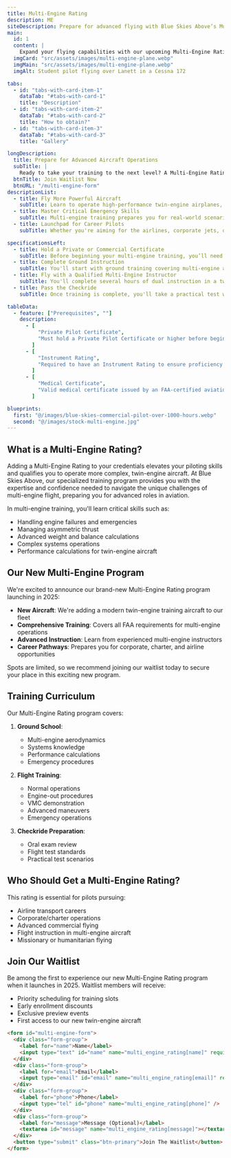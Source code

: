 ```yaml
---
title: Multi-Engine Rating
description: ME
siteDescription: Prepare for advanced flying with Blue Skies Above’s Multi-Engine Rating program launching in 2025. Gain critical skills to fly complex twin-engine aircraft and boost your career opportunities in Alabama’s premier flight school. Join the waitlist today!
main:
  id: 1
  content: |
    Expand your flying capabilities with our upcoming Multi-Engine Rating program in Lanett, Alabama - opening new career opportunities in 2025.
  imgCard: "src/assets/images/multi-engine-plane.webp"
  imgMain: "src/assets/images/multi-engine-plane.webp"
  imgAlt: Student pilot flying over Lanett in a Cessna 172

tabs:
  - id: "tabs-with-card-item-1"
    dataTab: "#tabs-with-card-1"
    title: "Description"
  - id: "tabs-with-card-item-2"
    dataTab: "#tabs-with-card-2"
    title: "How to obtain?"
  - id: "tabs-with-card-item-3"
    dataTab: "#tabs-with-card-3"
    title: "Gallery"

longDescription:
  title: Prepare for Advanced Aircraft Operations
  subTitle: |
    Ready to take your training to the next level? A Multi-Engine Rating expands your capabilities and sets you apart in the world of aviation. It unlocks the opportunity to fly faster, higher-performance aircraft and is a key milestone for pilots pursuing careers in corporate, charter, or airline operations. At Blue Skies Above, our all-new multi-engine program launching in 2025 is built to deliver real-world experience in complex aircraft, guided by expert instructors and supported by state-of-the-art equipment. Spots are limited—join the waitlist today to reserve your place in this elite program.
  btnTitle: Join Waitlist Now
  btnURL: "/multi-engine-form"
descriptionList:
  - title: Fly More Powerful Aircraft
    subTitle: Learn to operate high-performance twin-engine airplanes, gaining the skills and confidence to handle complex systems, faster speeds, and increased payload capabilities—essential for advancing in commercial and corporate aviation.
  - title: Master Critical Emergency Skills
    subTitle: Multi-engine training prepares you for real-world scenarios like engine failures, asymmetric thrust, and single-engine performance. You’ll develop advanced decision-making and control techniques that are crucial for safety and professionalism.
  - title: Launchpad for Career Pilots
    subTitle: Whether you're aiming for the airlines, corporate jets, or charter operations, a multi-engine rating is a must-have. Our 2025 program is built for career-focused pilots who want to stand out in a competitive industry.

specificationsLeft:
  - title: Hold a Private or Commercial Certificate
    subTitle: Before beginning your multi-engine training, you’ll need a valid Private Pilot or Commercial Pilot Certificate. The rating will be added onto your existing certificate.
  - title: Complete Ground Instruction
    subTitle: You'll start with ground training covering multi-engine aerodynamics, system operations, performance calculations, and emergency procedures—everything you need to understand how twin-engine aircraft operate.
  - title: Fly with a Qualified Multi-Engine Instructor
    subTitle: You'll complete several hours of dual instruction in a twin-engine aircraft, focusing on normal operations, engine-out procedures, VMC demonstrations, and emergency scenarios to build confidence and competence.
  - title: Pass the Checkride
    subTitle: Once training is complete, you'll take a practical test with an FAA examiner, which includes an oral exam and a flight test to demonstrate your ability to safely operate multi-engine aircraft.

tableData:
  - feature: ["Prerequisites", ""]
    description:
      - [
          "Private Pilot Certificate",
          "Must hold a Private Pilot Certificate or higher before beginning multi-engine training.",
        ]
      - [
          "Instrument Rating",
          "Required to have an Instrument Rating to ensure proficiency in IFR operations during multi-engine flight.",
        ]
      - [
          "Medical Certificate",
          "Valid medical certificate issued by an FAA-certified aviation medical examiner.",
        ]

blueprints:
  first: "@/images/blue-skies-commercial-pilot-over-1000-hours.webp"
  second: "@/images/stock-multi-engine.jpg"
---
```


## What is a Multi-Engine Rating?

Adding a Multi-Engine Rating to your credentials elevates your piloting skills and qualifies you to operate more complex, twin-engine aircraft. At Blue Skies Above, our specialized training program provides you with the expertise and confidence needed to navigate the unique challenges of multi-engine flight, preparing you for advanced roles in aviation.

In multi-engine training, you'll learn critical skills such as:

- Handling engine failures and emergencies
- Managing asymmetric thrust
- Advanced weight and balance calculations
- Complex systems operations
- Performance calculations for twin-engine aircraft

## Our New Multi-Engine Program

We're excited to announce our brand-new Multi-Engine Rating program launching in 2025:

- **New Aircraft**: We're adding a modern twin-engine training aircraft to our fleet
- **Comprehensive Training**: Covers all FAA requirements for multi-engine operations
- **Advanced Instruction**: Learn from experienced multi-engine instructors
- **Career Pathways**: Prepares you for corporate, charter, and airline opportunities

Spots are limited, so we recommend joining our waitlist today to secure your place in this exciting new program.

## Training Curriculum

Our Multi-Engine Rating program covers:

1. **Ground School**:

   - Multi-engine aerodynamics
   - Systems knowledge
   - Performance calculations
   - Emergency procedures

2. **Flight Training**:

   - Normal operations
   - Engine-out procedures
   - VMC demonstration
   - Advanced maneuvers
   - Emergency operations

3. **Checkride Preparation**:
   - Oral exam review
   - Flight test standards
   - Practical test scenarios

## Who Should Get a Multi-Engine Rating?

This rating is essential for pilots pursuing:

- Airline transport careers
- Corporate/charter operations
- Advanced commercial flying
- Flight instruction in multi-engine aircraft
- Missionary or humanitarian flying

## Join Our Waitlist

Be among the first to experience our new Multi-Engine Rating program when it launches in 2025. Waitlist members will receive:

- Priority scheduling for training slots
- Early enrollment discounts
- Exclusive preview events
- First access to our new twin-engine aircraft

```html
<form id="multi-engine-form">
  <div class="form-group">
    <label for="name">Name</label>
    <input type="text" id="name" name="multi_engine_rating[name]" required />
  </div>
  <div class="form-group">
    <label for="email">Email</label>
    <input type="email" id="email" name="multi_engine_rating[email]" required />
  </div>
  <div class="form-group">
    <label for="phone">Phone</label>
    <input type="tel" id="phone" name="multi_engine_rating[phone]" />
  </div>
  <div class="form-group">
    <label for="message">Message (Optional)</label>
    <textarea id="message" name="multi_engine_rating[message]"></textarea>
  </div>
  <button type="submit" class="btn-primary">Join The Waitlist</button>
</form>
```
